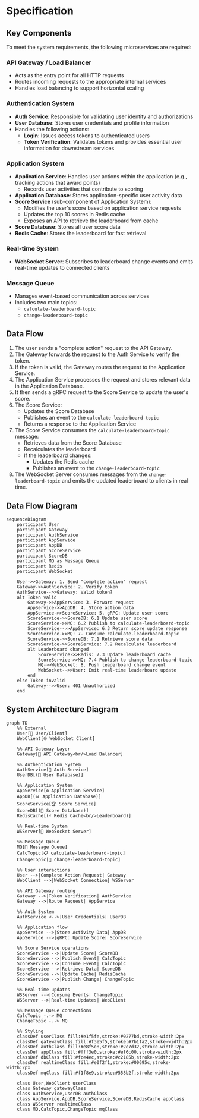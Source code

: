 # Specification

## Key Components

To meet the system requirements, the following microservices are required:

### API Gateway / Load Balancer

- Acts as the entry point for all HTTP requests
- Routes incoming requests to the appropriate internal services
- Handles load balancing to support horizontal scaling

### Authentication System

- **Auth Service**: Responsible for validating user identity and authorizations
- **User Database**: Stores user credentials and profile information
- Handles the following actions:
  - **Login**: Issues access tokens to authenticated users
  - **Token Verification**: Validates tokens and provides essential user information for downstream services

### Application System

- **Application Service**: Handles user actions within the application (e.g., tracking actions that award points)
  - Records user activities that contribute to scoring
- **Application Database**: Stores application-specific user activity data
- **Score Service** (sub-component of Application System):
  - Modifies the user's score based on application service requests
  - Updates the top 10 scores in Redis cache
  - Exposes an API to retrieve the leaderboard from cache
- **Score Database**: Stores all user score data
- **Redis Cache**: Stores the leaderboard for fast retrieval

### Real-time System

- **WebSocket Server**: Subscribes to leaderboard change events and emits real-time updates to connected clients

### Message Queue

- Manages event-based communication across services
- Includes two main topics:
  - `calculate-leaderboard-topic`
  - `change-leaderboard-topic`

## Data Flow

1. The user sends a "complete action" request to the API Gateway.
2. The Gateway forwards the request to the Auth Service to verify the token.
3. If the token is valid, the Gateway routes the request to the Application Service.
4. The Application Service processes the request and stores relevant data in the Application Database.
5. It then sends a gRPC request to the Score Service to update the user's score.
6. The Score Service:
   - Updates the Score Database
   - Publishes an event to the `calculate-leaderboard-topic`
   - Returns a response to the Application Service
7. The Score Service consumes the `calculate-leaderboard-topic` message:
   - Retrieves data from the Score Database
   - Recalculates the leaderboard
   - If the leaderboard changes:
     - Updates the Redis cache
     - Publishes an event to the `change-leaderboard-topic`
8. The WebSocket Server consumes messages from the `change-leaderboard-topic` and emits the updated leaderboard to clients in real time.

## Data Flow Diagram

```mermaid
sequenceDiagram
    participant User
    participant Gateway
    participant AuthService
    participant AppService
    participant AppDB
    participant ScoreService
    participant ScoreDB
    participant MQ as Message Queue
    participant Redis
    participant WebSocket

    User->>Gateway: 1. Send "complete action" request
    Gateway->>AuthService: 2. Verify token
    AuthService-->>Gateway: Valid token?
    alt Token valid
        Gateway->>AppService: 3. Forward request
        AppService->>AppDB: 4. Store action data
        AppService->>ScoreService: 5. gRPC: Update user score
        ScoreService->>ScoreDB: 6.1 Update user score
        ScoreService->>MQ: 6.2 Publish to calculate-leaderboard-topic
        ScoreService-->>AppService: 6.3 Return score update response
        ScoreService->>MQ: 7. Consume calculate-leaderboard-topic
        ScoreService->>ScoreDB: 7.1 Retrieve score data
        ScoreService->>ScoreService: 7.2 Recalculate leaderboard
        alt Leaderboard changed
            ScoreService->>Redis: 7.3 Update leaderboard cache
            ScoreService->>MQ: 7.4 Publish to change-leaderboard-topic
            MQ->>WebSocket: 8. Push leaderboard change event
            WebSocket-->>User: Emit real-time leaderboard update
        end
    else Token invalid
        Gateway-->>User: 401 Unauthorized
    end
```

## System Architecture Diagram

```mermaid
graph TD
    %% External
    User[👤 User/Client]
    WebClient[🌐 WebSocket Client]
    
    %% API Gateway Layer
    Gateway[🚪 API Gateway<br/>Load Balancer]
    
    %% Authentication System
    AuthService[🔐 Auth Service]
    UserDB[(👥 User Database)]
    
    %% Application System
    AppService[⚙️ Application Service]
    AppDB[(📊 Application Database)]
    ScoreService[🏆 Score Service]
    ScoreDB[(🎯 Score Database)]
    RedisCache[(⚡ Redis Cache<br/>Leaderboard)]
    
    %% Real-time System
    WSServer[📡 WebSocket Server]
    
    %% Message Queue
    MQ[📨 Message Queue]
    CalcTopic[📋 calculate-leaderboard-topic]
    ChangeTopic[📢 change-leaderboard-topic]
    
    %% User interactions
    User -->|Complete Action Request| Gateway
    WebClient -->|WebSocket Connection| WSServer
    
    %% API Gateway routing
    Gateway -->|Token Verification| AuthService
    Gateway -->|Route Request| AppService
    
    %% Auth System
    AuthService <-->|User Credentials| UserDB
    
    %% Application flow
    AppService -->|Store Activity Data| AppDB
    AppService -->|gRPC: Update Score| ScoreService
    
    %% Score Service operations
    ScoreService -->|Update Score| ScoreDB
    ScoreService -->|Publish Event| CalcTopic
    ScoreService -->|Consume Event| CalcTopic
    ScoreService -->|Retrieve Data| ScoreDB
    ScoreService -->|Update Cache| RedisCache
    ScoreService -->|Publish Change| ChangeTopic
    
    %% Real-time updates
    WSServer -->|Consume Events| ChangeTopic
    WSServer -->|Real-time Updates| WebClient
    
    %% Message Queue connections
    CalcTopic -.-> MQ
    ChangeTopic -.-> MQ
    
    %% Styling
    classDef userClass fill:#e1f5fe,stroke:#0277bd,stroke-width:2px
    classDef gatewayClass fill:#f3e5f5,stroke:#7b1fa2,stroke-width:2px
    classDef authClass fill:#e8f5e8,stroke:#2e7d32,stroke-width:2px
    classDef appClass fill:#fff3e0,stroke:#ef6c00,stroke-width:2px
    classDef dbClass fill:#fce4ec,stroke:#c2185b,stroke-width:2px
    classDef realtimeClass fill:#e0f2f1,stroke:#00695c,stroke-width:2px
    classDef mqClass fill:#f1f8e9,stroke:#558b2f,stroke-width:2px
    
    class User,WebClient userClass
    class Gateway gatewayClass
    class AuthService,UserDB authClass
    class AppService,AppDB,ScoreService,ScoreDB,RedisCache appClass
    class WSServer realtimeClass
    class MQ,CalcTopic,ChangeTopic mqClass
```
